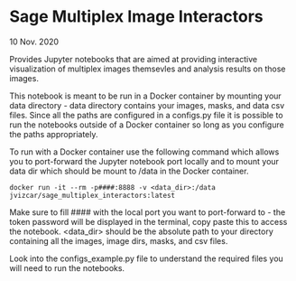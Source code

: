 # Sage Multiplex Image Interactors
10 Nov. 2020

Provides Jupyter notebooks that are aimed at providing interactive visualization of multiplex images themsevles and
analysis results on those images.

This notebook is meant to be run in a Docker container by mounting your data directory - data directory contains your
images, masks, and data csv files. Since all the paths are configured in a configs.py file it is possible to run the 
notebooks outside of a Docker container so long as you configure the paths appropriately.

To run with a Docker container use the following command which allows you to port-forward the Jupyter notebook port 
locally and to mount your data dir which should be mount to /data in the Docker container.

```docker run -it --rm -p####:8888 -v <data_dir>:/data jvizcar/sage_multiplex_interactors:latest```

Make sure to fill #### with the local port you want to port-forward to - the token password will be displayed in the 
terminal, copy paste this to access the notebook. <data_dir> should be the absolute path to your directory containing
all the images, image dirs, masks, and csv files.

Look into the configs_example.py file to understand the required files you will need to run the notebooks.